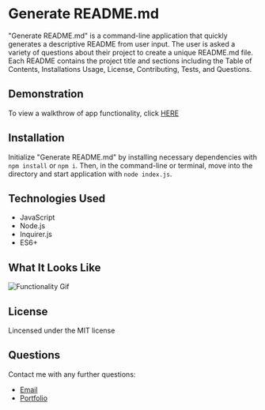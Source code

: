 # Generate README.md
"Generate README.md" is a command-line application that quickly generates a descriptive README from user input. The user is asked a variety of questions about their project to create a unique README.md file. Each README contains the project title and sections including the Table of Contents, Installations Usage, License, Contributing, Tests, and Questions. 


## Demonstration
To view a walkthrow of app functionality, click [HERE](https://drive.google.com/file/d/1YGEMKDekNzCqILCFUDEmYl_VqXbP8T51/view)

## Installation
Initialize "Generate README.md" by installing necessary dependencies with `npm install` or `npm i`. Then, in the command-line or terminal, move into the directory and start application with `node index.js`.

## Technologies Used
* JavaScript
* Node.js
* Inquirer.js
* ES6+

## What It Looks Like
![Functionality Gif](assets/functionality.gif)

## License 
Lincensed under the MIT license

## Questions
Contact me with any further questions:
- [Email](i.cynthiagarcia@gmail.com) <br>
- [Portfolio](https://caersun.github.io/portfolio/)


  